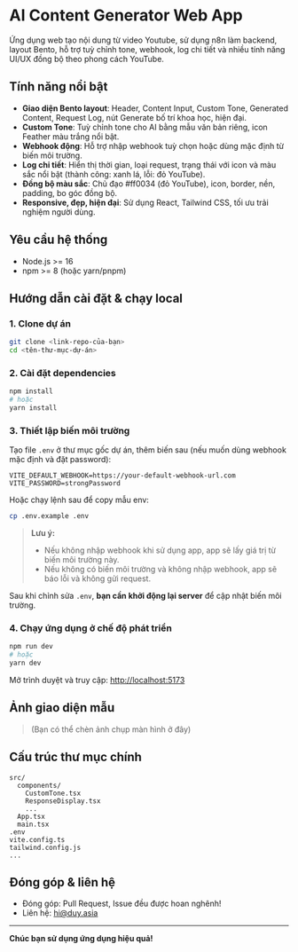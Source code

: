 # AI Content Generator Web App

Ứng dụng web tạo nội dung từ video Youtube, sử dụng n8n làm backend, layout Bento, hỗ trợ tuỳ chỉnh tone, webhook, log chi tiết và nhiều tính năng UI/UX đồng bộ theo phong cách YouTube.

## Tính năng nổi bật

- **Giao diện Bento layout**: Header, Content Input, Custom Tone, Generated Content, Request Log, nút Generate bố trí khoa học, hiện đại.
- **Custom Tone**: Tuỳ chỉnh tone cho AI bằng mẫu văn bản riêng, icon Feather màu trắng nổi bật.
- **Webhook động**: Hỗ trợ nhập webhook tuỳ chọn hoặc dùng mặc định từ biến môi trường.
- **Log chi tiết**: Hiển thị thời gian, loại request, trạng thái với icon và màu sắc nổi bật (thành công: xanh lá, lỗi: đỏ YouTube).
- **Đồng bộ màu sắc**: Chủ đạo #ff0034 (đỏ YouTube), icon, border, nền, padding, bo góc đồng bộ.
- **Responsive, đẹp, hiện đại**: Sử dụng React, Tailwind CSS, tối ưu trải nghiệm người dùng.

## Yêu cầu hệ thống

- Node.js >= 16
- npm >= 8 (hoặc yarn/pnpm)

## Hướng dẫn cài đặt & chạy local

### 1. Clone dự án

```bash
git clone <link-repo-của-bạn>
cd <tên-thư-mục-dự-án>
```

### 2. Cài đặt dependencies

```bash
npm install
# hoặc
yarn install
```

### 3. Thiết lập biến môi trường

Tạo file `.env` ở thư mục gốc dự án, thêm biến sau (nếu muốn dùng webhook mặc định và đặt password):

```env
VITE_DEFAULT_WEBHOOK=https://your-default-webhook-url.com
VITE_PASSWORD=strongPassword
```

Hoặc chạy lệnh sau để copy mẫu env:
```bash
cp .env.example .env
```

> **Lưu ý:**
>
> - Nếu không nhập webhook khi sử dụng app, app sẽ lấy giá trị từ biến môi trường này.
> - Nếu không có biến môi trường và không nhập webhook, app sẽ báo lỗi và không gửi request.

Sau khi chỉnh sửa `.env`, **bạn cần khởi động lại server** để cập nhật biến môi trường.

### 4. Chạy ứng dụng ở chế độ phát triển

```bash
npm run dev
# hoặc
yarn dev
```

Mở trình duyệt và truy cập: [http://localhost:5173](http://localhost:5173)

## Ảnh giao diện mẫu

> (Bạn có thể chèn ảnh chụp màn hình ở đây)

## Cấu trúc thư mục chính

```
src/
  components/
    CustomTone.tsx
    ResponseDisplay.tsx
    ...
  App.tsx
  main.tsx
.env
vite.config.ts
tailwind.config.js
...
```

## Đóng góp & liên hệ

- Đóng góp: Pull Request, Issue đều được hoan nghênh!
- Liên hệ: hi@duy.asia

---

**Chúc bạn sử dụng ứng dụng hiệu quả!**
